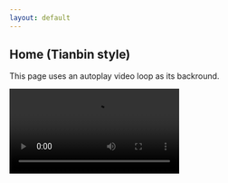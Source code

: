 ```yaml
---
layout: default
---
```


## Home (Tianbin style)
This page uses an autoplay video loop as its backround.



<!---
Background Video
<div id="video_wrapper">
  <video autoplay loop>
      <source src="https://drive.google.com/uc?export=view&id=1Qote5m--Bme0bE4_o6wAKNRxWY8pJnuL" type="video/mp4">
  </video>
  <div id="wrapper"></div>
</div>
-->
<div id="video_wrapper">
  <video autoplay loop>
    <source src="https://drive.google.com/uc?export=view&id=1Qote5m--Bme0bE4_o6wAKNRxWY8pJnuL" type="video/mp4">
  </video>
</div>

